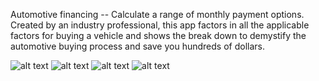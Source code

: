 Automotive financing -- Calculate a range of monthly payment options.
Created by an industry professional, this app factors in all the applicable factors for buying a vehicle and shows the break down to demystify the automotive buying process and save you hundreds of dollars.

![alt text](IMG_8355.jpg) ![alt text](IMG_8354.jpg) ![alt text](IMG_8353.jpg) ![alt text](IMG_8352.jpg)